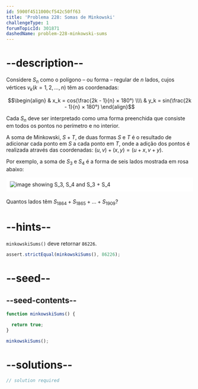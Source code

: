 ```yaml
---
id: 5900f4511000cf542c50ff63
title: 'Problema 228: Somas de Minkowski'
challengeType: 1
forumTopicId: 301871
dashedName: problem-228-minkowski-sums
---
```


# --description--

Considere $S_n$ como o polígono – ou forma – regular de $n$ lados, cujos vértices $v_k (k = 1, 2, \ldots, n)$ têm as coordenadas:

$$\begin{align}
  & x_k = cos(\frac{2k - 1}{n} × 180°) \\\\
  & y_k = sin(\frac{2k - 1}{n} × 180°)
\end{align}$$

Cada $S_n$ deve ser interpretado como uma forma preenchida que consiste em todos os pontos no perímetro e no interior.

A soma de Minkowski, $S + T$, de duas formas $S$ e $T$ é o resultado de adicionar cada ponto em $S$ a cada ponto em $T$, onde a adição dos pontos é realizada através das coordenadas: $(u, v) + (x, y) = (u + x, v + y)$.

Por exemplo, a soma de $S_3$ e $S_4$ é a forma de seis lados mostrada em rosa abaixo:

<img alt="image showing S_3, S_4 and S_3 + S_4" src="https://cdn.freecodecamp.org/curriculum/project-euler/minkowski-sums.png" style="background-color: white; padding: 10px; display: block; margin-right: auto; margin-left: auto; margin-bottom: 1.2rem;">

Quantos lados têm $S_{1864} + S_{1865} + \ldots + S_{1909}$?

# --hints--

`minkowskiSums()` deve retornar `86226`.

```js
assert.strictEqual(minkowskiSums(), 86226);
```

# --seed--

## --seed-contents--

```js
function minkowskiSums() {

  return true;
}

minkowskiSums();
```

# --solutions--

```js
// solution required
```
